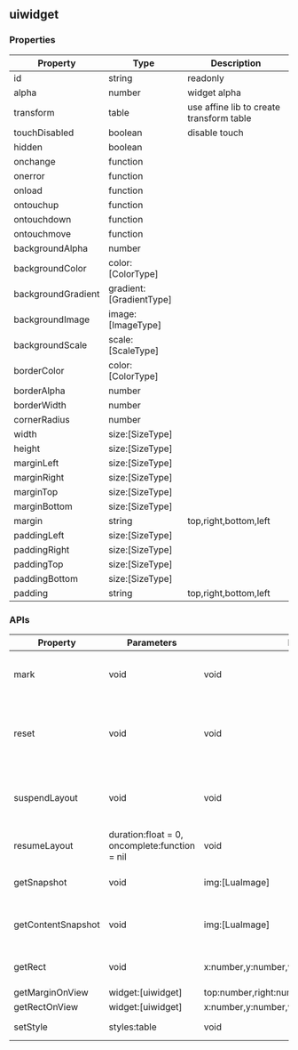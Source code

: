 ## uiwidget

### Properties
| Property      | Type          | Description   |
| ------------- | ------------- | ------------- |
| id | string | readonly |
| alpha | number | widget alpha |
| transform | table | use affine lib to create transform table |
| touchDisabled | boolean | disable touch |
| hidden | boolean | |
| onchange | function | |
| onerror | function | |
| onload | function | |
| ontouchup | function | |
| ontouchdown | function | |
| ontouchmove | function | |
| backgroundAlpha | number | |
| backgroundColor | color:[ColorType] | |
| backgroundGradient | gradient:[GradientType] | |
| backgroundImage | image:[ImageType] | |
| backgroundScale | scale:[ScaleType] | |
| borderColor | color:[ColorType] | |
| borderAlpha | number | |
| borderWidth | number | |
| cornerRadius | number | |
| width | size:[SizeType] | |
| height | size:[SizeType] | |
| marginLeft | size:[SizeType] | |
| marginRight | size:[SizeType] | |
| marginTop | size:[SizeType] | |
| marginBottom | size:[SizeType] | |
| margin | string | top,right,bottom,left |
| paddingLeft | size:[SizeType] | |
| paddingRight | size:[SizeType] | |
| paddingTop | size:[SizeType] | |
| paddingBottom | size:[SizeType] | |
| padding | string | top,right,bottom,left |

### APIs
| Property      | Parameters    | Return Type   | Description   |
| ------------- | ------------- | ------------- | ------------- |
| mark | void | void | save widget current status |
| reset | void | void | reset widget status by status saved before. |
| suspendLayout | void | void | suspend layout in order to do layout transaction. |
| resumeLayout | duration:float = 0, oncomplete:function = nil | void | commit layout changes |
| getSnapshot | void | img:[LuaImage] | take snapshot of this widget |
| getContentSnapshot | void | img:[LuaImage] | take content snapshot of this widget |
| getRect | void | x:number,y:number,width:number,height:number | 	get the rect of this widget |
| getMarginOnView | widget:[uiwidget] | top:number,right:number,bottom:number,left:number | |
| getRectOnView | widget:[uiwidget] | x:number,y:number,width:number,height:number | |
| setStyle | styles:table | void | merge style table |
